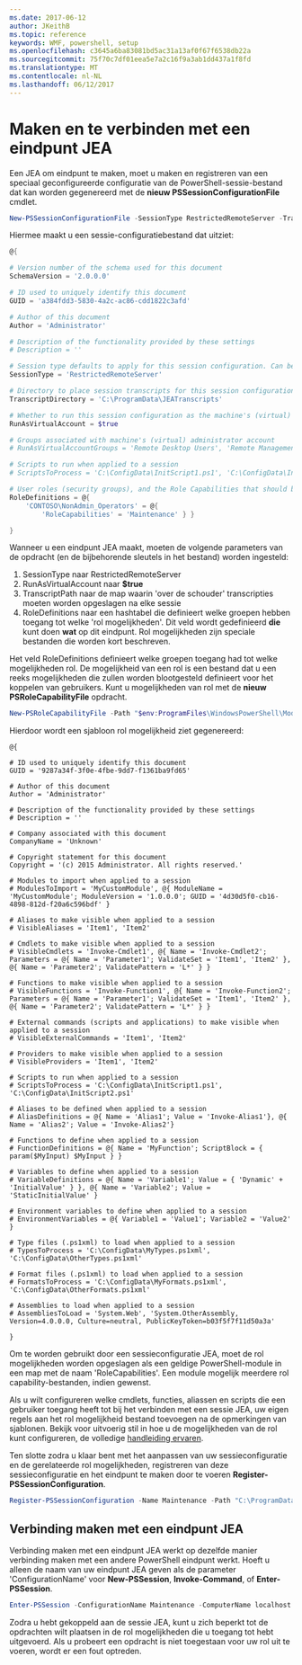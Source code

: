 ```yaml
---
ms.date: 2017-06-12
author: JKeithB
ms.topic: reference
keywords: WMF, powershell, setup
ms.openlocfilehash: c3645a6ba83081bd5ac31a13af0f67f6538db22a
ms.sourcegitcommit: 75f70c7df01eea5e7a2c16f9a3ab1dd437a1f8fd
ms.translationtype: MT
ms.contentlocale: nl-NL
ms.lasthandoff: 06/12/2017
---
```

# <a name="creating-and-connecting-to-a-jea-endpoint"></a>Maken en te verbinden met een eindpunt JEA
Een JEA om eindpunt te maken, moet u maken en registreren van een speciaal geconfigureerde configuratie van de PowerShell-sessie-bestand dat kan worden gegenereerd met de **nieuw PSSessionConfigurationFile** cmdlet.

```powershell
New-PSSessionConfigurationFile -SessionType RestrictedRemoteServer -TranscriptDirectory "C:\ProgramData\JEATranscripts" -RunAsVirtualAccount -RoleDefinitions @{ 'CONTOSO\NonAdmin_Operators' = @{ RoleCapabilities = 'Maintenance' }} -Path "$env:ProgramData\JEAConfiguration\Demo.pssc" 
```

Hiermee maakt u een sessie-configuratiebestand dat uitziet: 
```powershell
@{

# Version number of the schema used for this document
SchemaVersion = '2.0.0.0'

# ID used to uniquely identify this document
GUID = 'a384fdd3-5830-4a2c-ac86-cdd1822c3afd'

# Author of this document
Author = 'Administrator'

# Description of the functionality provided by these settings
# Description = ''

# Session type defaults to apply for this session configuration. Can be 'RestrictedRemoteServer' (recommended), 'Empty', or 'Default'
SessionType = 'RestrictedRemoteServer'

# Directory to place session transcripts for this session configuration
TranscriptDirectory = 'C:\ProgramData\JEATranscripts'

# Whether to run this session configuration as the machine's (virtual) administrator account
RunAsVirtualAccount = $true

# Groups associated with machine's (virtual) administrator account
# RunAsVirtualAccountGroups = 'Remote Desktop Users', 'Remote Management Users'

# Scripts to run when applied to a session
# ScriptsToProcess = 'C:\ConfigData\InitScript1.ps1', 'C:\ConfigData\InitScript2.ps1'

# User roles (security groups), and the Role Capabilities that should be applied to them when applied to a session
RoleDefinitions = @{
    'CONTOSO\NonAdmin_Operators' = @{
        'RoleCapabilities' = 'Maintenance' } }

} 
```
Wanneer u een eindpunt JEA maakt, moeten de volgende parameters van de opdracht (en de bijbehorende sleutels in het bestand) worden ingesteld:
1.  SessionType naar RestrictedRemoteServer
2.  RunAsVirtualAccount naar **$true**
3.  TranscriptPath naar de map waarin 'over de schouder' transcripties moeten worden opgeslagen na elke sessie
4.  RoleDefinitions naar een hashtabel die definieert welke groepen hebben toegang tot welke 'rol mogelijkheden'.  Dit veld wordt gedefinieerd **die** kunt doen **wat** op dit eindpunt.   Rol mogelijkheden zijn speciale bestanden die worden kort beschreven.


Het veld RoleDefinitions definieert welke groepen toegang had tot welke mogelijkheden rol.  De mogelijkheid van een rol is een bestand dat u een reeks mogelijkheden die zullen worden blootgesteld definieert voor het koppelen van gebruikers.  Kunt u mogelijkheden van rol met de **nieuw PSRoleCapabilityFile** opdracht.

```powershell
New-PSRoleCapabilityFile -Path "$env:ProgramFiles\WindowsPowerShell\Modules\DemoModule\RoleCapabilities\Maintenance.psrc" 
```

Hierdoor wordt een sjabloon rol mogelijkheid ziet gegenereerd:
```
@{

# ID used to uniquely identify this document
GUID = '9287a34f-3f0e-4fbe-9dd7-f1361ba9fd65'

# Author of this document
Author = 'Administrator'

# Description of the functionality provided by these settings
# Description = ''

# Company associated with this document
CompanyName = 'Unknown'

# Copyright statement for this document
Copyright = '(c) 2015 Administrator. All rights reserved.'

# Modules to import when applied to a session
# ModulesToImport = 'MyCustomModule', @{ ModuleName = 'MyCustomModule'; ModuleVersion = '1.0.0.0'; GUID = '4d30d5f0-cb16-4898-812d-f20a6c596bdf' }

# Aliases to make visible when applied to a session
# VisibleAliases = 'Item1', 'Item2'

# Cmdlets to make visible when applied to a session
# VisibleCmdlets = 'Invoke-Cmdlet1', @{ Name = 'Invoke-Cmdlet2'; Parameters = @{ Name = 'Parameter1'; ValidateSet = 'Item1', 'Item2' }, @{ Name = 'Parameter2'; ValidatePattern = 'L*' } }

# Functions to make visible when applied to a session
# VisibleFunctions = 'Invoke-Function1', @{ Name = 'Invoke-Function2'; Parameters = @{ Name = 'Parameter1'; ValidateSet = 'Item1', 'Item2' }, @{ Name = 'Parameter2'; ValidatePattern = 'L*' } }

# External commands (scripts and applications) to make visible when applied to a session
# VisibleExternalCommands = 'Item1', 'Item2'

# Providers to make visible when applied to a session
# VisibleProviders = 'Item1', 'Item2'

# Scripts to run when applied to a session
# ScriptsToProcess = 'C:\ConfigData\InitScript1.ps1', 'C:\ConfigData\InitScript2.ps1'

# Aliases to be defined when applied to a session
# AliasDefinitions = @{ Name = 'Alias1'; Value = 'Invoke-Alias1'}, @{ Name = 'Alias2'; Value = 'Invoke-Alias2'}

# Functions to define when applied to a session
# FunctionDefinitions = @{ Name = 'MyFunction'; ScriptBlock = { param($MyInput) $MyInput } }

# Variables to define when applied to a session
# VariableDefinitions = @{ Name = 'Variable1'; Value = { 'Dynamic' + 'InitialValue' } }, @{ Name = 'Variable2'; Value = 'StaticInitialValue' }

# Environment variables to define when applied to a session
# EnvironmentVariables = @{ Variable1 = 'Value1'; Variable2 = 'Value2' }

# Type files (.ps1xml) to load when applied to a session
# TypesToProcess = 'C:\ConfigData\MyTypes.ps1xml', 'C:\ConfigData\OtherTypes.ps1xml'

# Format files (.ps1xml) to load when applied to a session
# FormatsToProcess = 'C:\ConfigData\MyFormats.ps1xml', 'C:\ConfigData\OtherFormats.ps1xml'

# Assemblies to load when applied to a session
# AssembliesToLoad = 'System.Web', 'System.OtherAssembly, Version=4.0.0.0, Culture=neutral, PublicKeyToken=b03f5f7f11d50a3a'

} 

```
Om te worden gebruikt door een sessieconfiguratie JEA, moet de rol mogelijkheden worden opgeslagen als een geldige PowerShell-module in een map met de naam 'RoleCapabilities'. Een module mogelijk meerdere rol capability-bestanden, indien gewenst.

Als u wilt configureren welke cmdlets, functies, aliassen en scripts die een gebruiker toegang heeft tot bij het verbinden met een sessie JEA, uw eigen regels aan het rol mogelijkheid bestand toevoegen na de opmerkingen van sjablonen. Bekijk voor uitvoerig stil in hoe u de mogelijkheden van de rol kunt configureren, de volledige [handleiding ervaren](http://aka.ms/JEA).

Ten slotte zodra u klaar bent met het aanpassen van uw sessieconfiguratie en de gerelateerde rol mogelijkheden, registreren van deze sessieconfiguratie en het eindpunt te maken door te voeren **Register-PSSessionConfiguration**.

```powershell
Register-PSSessionConfiguration -Name Maintenance -Path "C:\ProgramData\JEAConfiguration\Demo.pssc" 
```

## <a name="connect-to-a-jea-endpoint"></a>Verbinding maken met een eindpunt JEA
Verbinding maken met een eindpunt JEA werkt op dezelfde manier verbinding maken met een andere PowerShell eindpunt werkt.  Hoeft u alleen de naam van uw eindpunt JEA geven als de parameter 'ConfigurationName' voor **New-PSSession**, **Invoke-Command**, of **Enter-PSSession**.

```powershell
Enter-PSSession -ConfigurationName Maintenance -ComputerName localhost
```
Zodra u hebt gekoppeld aan de sessie JEA, kunt u zich beperkt tot de opdrachten wilt plaatsen in de rol mogelijkheden die u toegang tot hebt uitgevoerd. Als u probeert een opdracht is niet toegestaan voor uw rol uit te voeren, wordt er een fout optreden.

